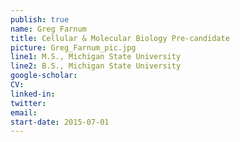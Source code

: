 ```yaml
---
publish: true
name: Greg Farnum
title: Cellular & Molecular Biology Pre-candidate
picture: Greg_Farnum_pic.jpg
line1: M.S., Michigan State University
line2: B.S., Michigan State University
google-scholar: 
CV:
linked-in: 
twitter:
email:
start-date: 2015-07-01
---
```

